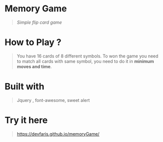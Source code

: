 # Memory Game
 > _Simple flip card game_

# How to Play ?
 > You have 16 cards of 8 different symbols. To won the game you need to match all cards with same symbol, you need to do it in **minimum moves and time**.

 # Built with
 > Jquery , font-awesome, sweet alert

 # Try it here
 > https://devfaris.github.io/memoryGame/
